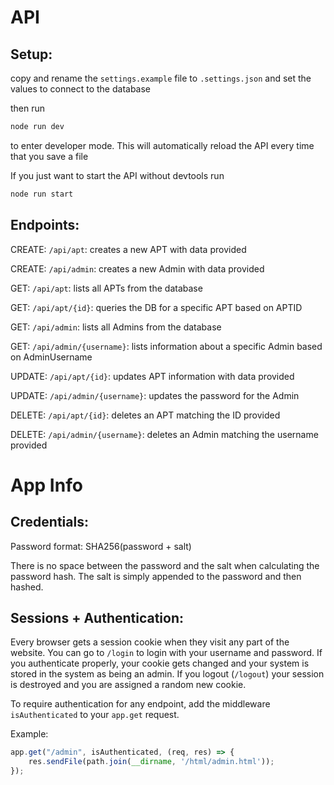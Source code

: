 # API

## Setup:
copy and rename the `settings.example` file to `.settings.json` and set the values to connect to the database

then run 
```bash
node run dev
```
to enter developer mode. This will automatically reload the API every time that you save a file

If you just want to start the API without devtools run
```bash
node run start
```

## Endpoints:
CREATE: `/api/apt`: creates a new APT with data provided

CREATE: `/api/admin`: creates a new Admin with data provided

GET: `/api/apt`: lists all APTs from the database

GET: `/api/apt/{id}`: queries the DB for a specific APT based on APTID

GET: `/api/admin`: lists all Admins from the database

GET: `/api/admin/{username}`: lists information about a specific Admin based on AdminUsername

UPDATE: `/api/apt/{id}`: updates APT information with data provided

UPDATE: `/api/admin/{username}`: updates the password for the Admin

DELETE: `/api/apt/{id}`: deletes an APT matching the ID provided

DELETE: `/api/admin/{username}`: deletes an Admin matching the username provided


# App Info

## Credentials:
Password format: SHA256(password + salt)

There is no space between the password and the salt when calculating the password hash. The salt is simply appended to the password and then hashed.

## Sessions + Authentication:
Every browser gets a session cookie when they visit any part of the website. You can go to `/login` to login with your username and password. If you authenticate properly, your cookie gets changed and your system is stored in the system as being an admin. If you logout (`/logout`) your session is destroyed and you are assigned a random new cookie.

To require authentication for any endpoint, add the middleware `isAuthenticated` to your `app.get` request.

Example:
```javascript
app.get("/admin", isAuthenticated, (req, res) => {
    res.sendFile(path.join(__dirname, '/html/admin.html'));
});
```
